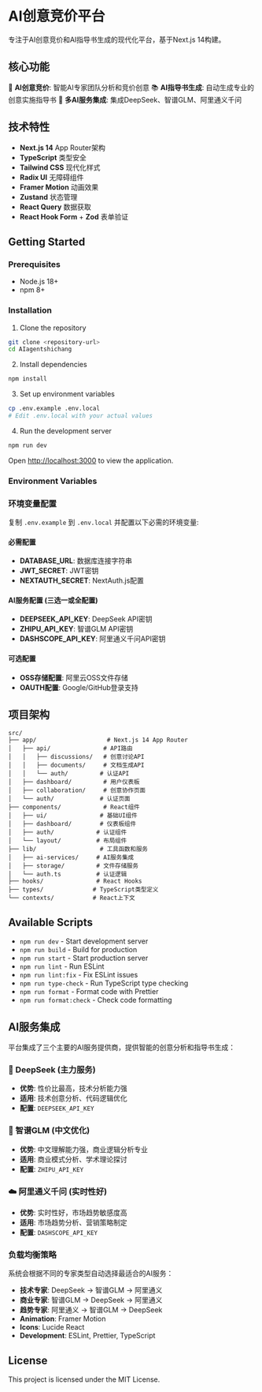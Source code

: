 # AI创意竞价平台

专注于AI创意竞价和AI指导书生成的现代化平台，基于Next.js 14构建。

## 核心功能

🎯 **AI创意竞价**: 智能AI专家团队分析和竞价创意
📚 **AI指导书生成**: 自动生成专业的创意实施指导书
🤖 **多AI服务集成**: 集成DeepSeek、智谱GLM、阿里通义千问

## 技术特性

- **Next.js 14** App Router架构
- **TypeScript** 类型安全
- **Tailwind CSS** 现代化样式
- **Radix UI** 无障碍组件
- **Framer Motion** 动画效果
- **Zustand** 状态管理
- **React Query** 数据获取
- **React Hook Form** + **Zod** 表单验证

## Getting Started

### Prerequisites

- Node.js 18+ 
- npm 8+

### Installation

1. Clone the repository
```bash
git clone <repository-url>
cd AIagentshichang
```

2. Install dependencies
```bash
npm install
```

3. Set up environment variables
```bash
cp .env.example .env.local
# Edit .env.local with your actual values
```

4. Run the development server
```bash
npm run dev
```

Open [http://localhost:3000](http://localhost:3000) to view the application.

### Environment Variables

### 环境变量配置

复制 `.env.example` 到 `.env.local` 并配置以下必需的环境变量:

#### 必需配置
- **DATABASE_URL**: 数据库连接字符串
- **JWT_SECRET**: JWT密钥
- **NEXTAUTH_SECRET**: NextAuth.js配置

#### AI服务配置 (三选一或全配置)
- **DEEPSEEK_API_KEY**: DeepSeek API密钥
- **ZHIPU_API_KEY**: 智谱GLM API密钥
- **DASHSCOPE_API_KEY**: 阿里通义千问API密钥

#### 可选配置
- **OSS存储配置**: 阿里云OSS文件存储
- **OAUTH配置**: Google/GitHub登录支持

## 项目架构

```
src/
├── app/                    # Next.js 14 App Router
│   ├── api/               # API路由
│   │   ├── discussions/   # 创意讨论API
│   │   ├── documents/     # 文档生成API
│   │   └── auth/         # 认证API
│   ├── dashboard/         # 用户仪表板
│   ├── collaboration/     # 创意协作页面
│   └── auth/             # 认证页面
├── components/            # React组件
│   ├── ui/               # 基础UI组件
│   ├── dashboard/        # 仪表板组件
│   ├── auth/            # 认证组件
│   └── layout/          # 布局组件
├── lib/                  # 工具函数和服务
│   ├── ai-services/     # AI服务集成
│   ├── storage/         # 文件存储服务
│   └── auth.ts          # 认证逻辑
├── hooks/               # React Hooks
├── types/              # TypeScript类型定义
└── contexts/           # React上下文
```

## Available Scripts

- `npm run dev` - Start development server
- `npm run build` - Build for production
- `npm run start` - Start production server
- `npm run lint` - Run ESLint
- `npm run lint:fix` - Fix ESLint issues
- `npm run type-check` - Run TypeScript type checking
- `npm run format` - Format code with Prettier
- `npm run format:check` - Check code formatting

## AI服务集成

平台集成了三个主要的AI服务提供商，提供智能的创意分析和指导书生成：

### 🚀 DeepSeek (主力服务)
- **优势**: 性价比最高，技术分析能力强
- **适用**: 技术创意分析、代码逻辑优化
- **配置**: `DEEPSEEK_API_KEY`

### 🧠 智谱GLM (中文优化)
- **优势**: 中文理解能力强，商业逻辑分析专业
- **适用**: 商业模式分析、学术理论探讨
- **配置**: `ZHIPU_API_KEY`

### ☁️ 阿里通义千问 (实时性好)
- **优势**: 实时性好，市场趋势敏感度高
- **适用**: 市场趋势分析、营销策略制定
- **配置**: `DASHSCOPE_API_KEY`

### 负载均衡策略
系统会根据不同的专家类型自动选择最适合的AI服务：
- **技术专家**: DeepSeek → 智谱GLM → 阿里通义
- **商业专家**: 智谱GLM → DeepSeek → 阿里通义
- **趋势专家**: 阿里通义 → 智谱GLM → DeepSeek
- **Animation**: Framer Motion
- **Icons**: Lucide React
- **Development**: ESLint, Prettier, TypeScript

## License

This project is licensed under the MIT License.